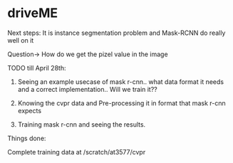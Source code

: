 # driveME

Next steps:
It is instance segmentation problem and Mask-RCNN do really well on it

Question-> How do we get the pizel value in the image


TODO till April 28th:

1. Seeing an example usecase of mask r-cnn.. what data format it needs and a correct implementation.. Will we train it??

2. Knowing the cvpr data and Pre-processing it in format that mask r-cnn expects

3. Training mask r-cnn and seeing the results.


Things done:

Complete training data at /scratch/at3577/cvpr

